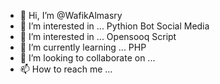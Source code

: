 - 👋 Hi, I’m @WafikAlmasry
- 👀 I’m interested in ... Pythion Bot Social Media
- 👀 I’m interested in ... Opensooq Script 
- 🌱 I’m currently learning ... PHP
- 💞️ I’m looking to collaborate on ... 
- 📫 How to reach me ...

<!---
WafikAlmasry/WafikAlmasry is a ✨ special ✨ repository because its `README.md` (this file) appears on your GitHub profile.
You can click the Preview link to take a look at your changes.
--->
